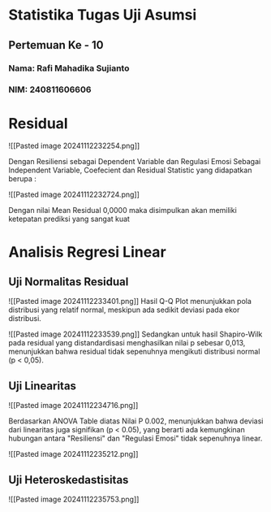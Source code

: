 # Statistika Tugas Uji Asumsi
## Pertemuan Ke - 10

### Nama: Rafi Mahadika Sujianto
### NIM: 240811606606



# Residual

![[Pasted image 20241112232254.png]]

Dengan Resiliensi sebagai Dependent Variable dan Regulasi Emosi Sebagai Independent Variable, Coefecient dan Residual Statistic yang didapatkan berupa :

![[Pasted image 20241112232724.png]]


Dengan nilai Mean Residual 0,0000 maka disimpulkan akan memiliki ketepatan prediksi yang sangat kuat

# Analisis Regresi Linear

## Uji Normalitas Residual

![[Pasted image 20241112233401.png]]
Hasil Q-Q Plot menunjukkan pola distribusi yang relatif normal, meskipun ada sedikit deviasi pada ekor distribusi.

![[Pasted image 20241112233539.png]]
Sedangkan untuk hasil Shapiro-Wilk pada residual yang distandardisasi menghasilkan nilai p sebesar 0,013, menunjukkan bahwa residual tidak sepenuhnya mengikuti distribusi normal (p < 0,05).
## Uji Linearitas


![[Pasted image 20241112234716.png]]

Berdasarkan ANOVA Table diatas Nilai P 0.002, menunjukkan bahwa deviasi dari linearitas juga signifikan (p < 0.05), yang berarti ada kemungkinan hubungan antara "Resiliensi" dan "Regulasi Emosi" tidak sepenuhnya linear.

![[Pasted image 20241112235212.png]]

## Uji Heteroskedastisitas
![[Pasted image 20241112235753.png]] 
